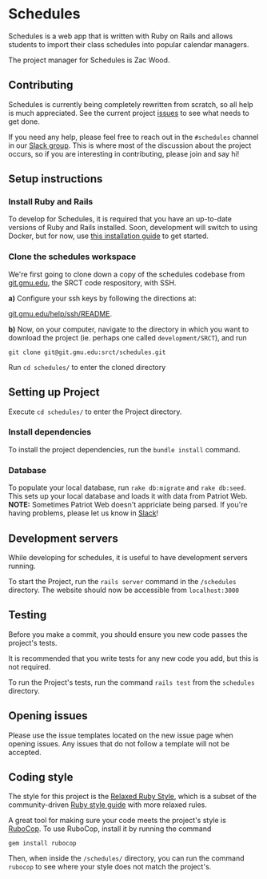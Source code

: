 # Schedules

Schedules is a web app that is written with Ruby on Rails and allows students to import their class schedules into popular calendar managers. 

The project manager for Schedules is Zac Wood.

## Contributing

Schedules is currently being completely rewritten from scratch, so all help is much appreciated. See the current project [issues](https://git.gmu.edu/srct/schedules/issues) to see what needs to get done.  

If you need any help, please feel free to reach out in the `#schedules` channel in our [Slack group](https://srct.slack.com/). This is where most of the discussion about the project occurs, so if you are interesting in contributing, please join and say hi! 

## Setup instructions

### Install Ruby and Rails
To develop for Schedules, it is required that you have an up-to-date versions of Ruby and Rails installed. Soon, development will switch to using Docker, but for now, use [this installation guide](http://installrails.com) to get started.  

### Clone the schedules workspace
We're first going to clone down a copy of the schedules codebase from [git.gmu.edu](http://git.gmu.edu/srct/schedules),
the SRCT code respository, with SSH.

**a)** Configure your ssh keys by following the directions at:

[git.gmu.edu/help/ssh/README](http://git.gmu.edu/help/ssh/README).

**b)** Now, on your computer, navigate to the directory in which you want to download the project (ie. perhaps one called `development/SRCT`), and run

    git clone git@git.gmu.edu:srct/schedules.git

Run `cd schedules/` to enter the cloned directory

## Setting up Project

Execute `cd schedules/` to enter the Project directory.

### Install dependencies
To install the project dependencies, run the `bundle install` command.  

### Database
To populate your local database, run `rake db:migrate` and `rake db:seed`. This sets up your local database and loads it with data from Patriot Web. 
**NOTE:** Sometimes Patriot Web doesn't appriciate being parsed. If you're having problems,
please let us know in [Slack](https://srct.slack.com/)!


## Development servers

While developing for schedules, it is useful to have development servers running.

To start the Project, run the `rails server` command in the `/schedules` directory. The website should now be accessible from `localhost:3000`


## Testing
Before you make a commit, you should ensure you new code passes the project's tests. 

It is recommended that you write tests for any new code you add, but this is not required.  

To run the Project's tests, run the command `rails test` from the `schedules` directory.

## Opening issues

Please use the issue templates located on the new issue page when opening issues. Any issues that do not follow a template will not be accepted.

## Coding style

The style for this project is the [Relaxed Ruby Style](http://relaxed.ruby.style), which is a subset of the community-driven [Ruby style guide](https://github.com/bbatsov/ruby-style-guide) with more relaxed rules.  

A great tool for making sure your code meets the project's style is [RuboCop](https://github.com/bbatsov/rubocop). To use RuboCop, install it by running the command  
    
    gem install rubocop
    
Then, when inside the `/schedules/` directory, you can run the command `rubocop` to see where your style does not match the project's.
